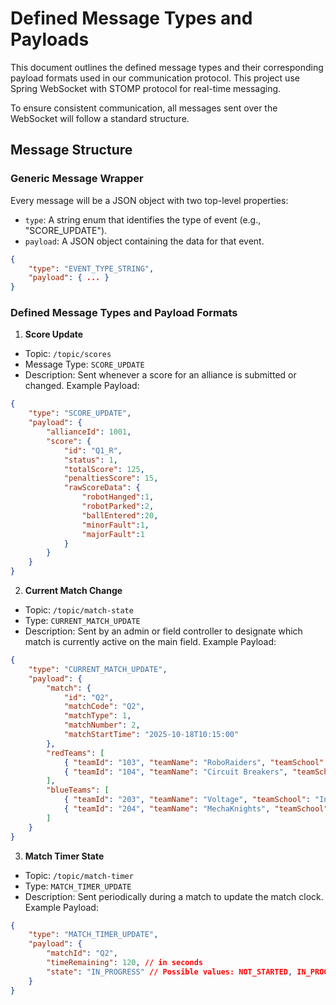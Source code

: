 # Defined Message Types and Payloads

This document outlines the defined message types and their corresponding payload formats used in our communication protocol. This project use Spring WebSocket with STOMP protocol for real-time messaging.

To ensure consistent communication, all messages sent over the WebSocket will follow a standard structure.

## Message Structure

### Generic Message Wrapper

Every message will be a JSON object with two top-level properties:
- `type`: A string enum that identifies the type of event (e.g., "SCORE_UPDATE").
- `payload`: A JSON object containing the data for that event.

```json
{
    "type": "EVENT_TYPE_STRING",
    "payload": { ... }
}
```
### Defined Message Types and Payload Formats
1. **Score Update**
- Topic: `/topic/scores`
- Message Type: `SCORE_UPDATE`
- Description: Sent whenever a score for an alliance is submitted or changed. 
Example Payload:
```json
{
    "type": "SCORE_UPDATE",
    "payload": {
        "allianceId": 1001,
        "score": {
            "id": "Q1_R",
            "status": 1,
            "totalScore": 125,
            "penaltiesScore": 15,
            "rawScoreData": {
                "robotHanged":1,
                "robotParked":2,
                "ballEntered":20,
                "minorFault":1,
                "majorFault":1
            }
        }
    }
}
```

2. **Current Match Change** 
- Topic: `/topic/match-state`
- Type: `CURRENT_MATCH_UPDATE`
- Description: Sent by an admin or field controller to designate which match is currently active on the main field.
Example Payload:
```json
{
    "type": "CURRENT_MATCH_UPDATE",
    "payload": {
        "match": {
            "id": "Q2",
            "matchCode": "Q2",
            "matchType": 1,
            "matchNumber": 2,
            "matchStartTime": "2025-10-18T10:15:00"
        },
        "redTeams": [
            { "teamId": "103", "teamName": "RoboRaiders", "teamSchool": "Tech High" },
            { "teamId": "104", "teamName": "Circuit Breakers", "teamSchool": "STEM Academy" }
        ],
        "blueTeams": [
            { "teamId": "203", "teamName": "Voltage", "teamSchool": "Innovation High" },
            { "teamId": "204", "teamName": "MechaKnights", "teamSchool": "Engineering Prep" }
        ]
    }
}
```
3. **Match Timer State**
- Topic: `/topic/match-timer`
- Type: `MATCH_TIMER_UPDATE`
- Description:  Sent periodically during a match to update the match clock.
Example Payload:
```json
{
    "type": "MATCH_TIMER_UPDATE",
    "payload": {
        "matchId": "Q2",
        "timeRemaining": 120, // in seconds
        "state": "IN_PROGRESS" // Possible values: NOT_STARTED, IN_PROGRESS, PAUSED, FINISHED
    }
}
```